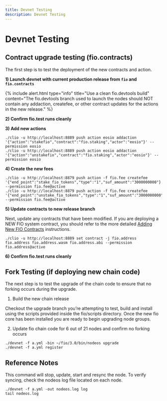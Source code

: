 ```yaml
---
title: Devnet Testing
description: Devnet Testing
---
```


# Devnet Testing

## Contract upgrade testing (fio.contracts)

The first step is to test the deployment of the new contracts and action.

**1) Launch devnet with current production release from `fio` and `fio.contracts`**

{% include alert.html type="info" title="Use a clean fio.devtools build" content="The fio.devtools branch used to launch the nodes should NOT contain any addaction, createfee, or other contract updates for the actions in the new release." %}

**2) Confirm fio.test runs cleanly**

**3) Add new actions**

```
./clio -u http://localhost:8889 push action eosio addaction '{"action":"stakefio","contract":"fio.staking","actor":"eosio"}' --permission eosio
./clio -u http://localhost:8889 push action eosio addaction '{"action":"unstakefio","contract":"fio.staking","actor":"eosio"}' --permission eosio
```

**4) Create the new fees**

```
./clio -u http://localhost:8879 push action -f fio.fee createfee '{"end_point":"stake_fio_tokens","type":"1","suf_amount":"3000000000"}' --permission fio.fee@active
./clio -u http://localhost:8879 push action -f fio.fee createfee '{"end_point":"unstake_fio_tokens","type":"1","suf_amount":"3000000000"}' --permission fio.fee@active
```

**5) Update contracts to new release branch**

Next, update any contracts that have been modified. If you are deploying a NEW FIO system contract, you should refer to the more detailed [Adding New FIO Contracts]({{site.baseurl}}/docs/developers/newcontracts) instructions.

```
./clio -u http://localhost:8889 set contract -j fio.address fio.address fio.address.wasm fio.address.abi --permission fio.address@active
```

**6) Confirm fio.test runs cleanly**


## Fork Testing (if deploying new chain code)

The next step is to test the upgrade of the chain code to ensure that no forking occurs during the upgrade. 

1) Build the new chain release

Checkout the upgrade branch you’re attempting to test, build and install using the scripts provided inside the fio/scripts directory. Once the new fio core has been installed you are ready to begin upgrading node groups.

2) Update fio chain code for 6 out of 21 nodes and confirm no forking occurs

```
./devnet -f a.yml -bin ~/fio/3.0/bin/nodeos upgrade
./devnet -f a.yml register
```

## Reference Notes

This command will stop, update, start and resync the node. To verify syncing, check the nodeos log file located on each node. 

```
./devnet -f a.yml -out nodeos.log log
tail nodeos.log
```